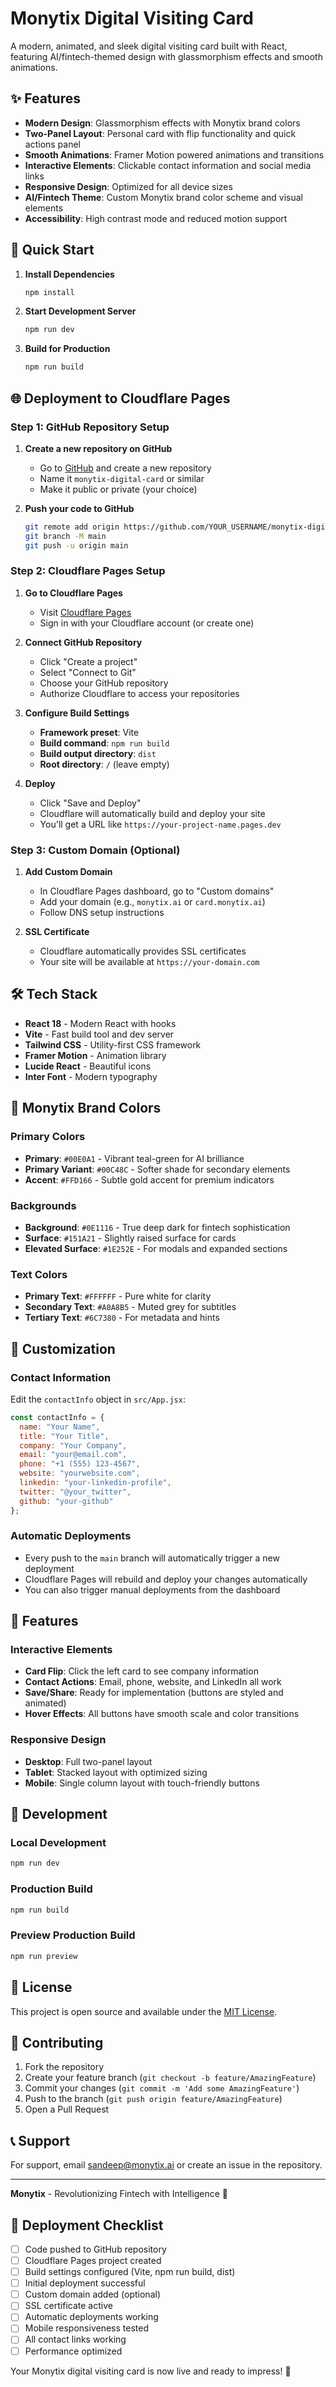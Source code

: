 # Monytix Digital Visiting Card

A modern, animated, and sleek digital visiting card built with React, featuring AI/fintech-themed design with glassmorphism effects and smooth animations.

## ✨ Features

- **Modern Design**: Glassmorphism effects with Monytix brand colors
- **Two-Panel Layout**: Personal card with flip functionality and quick actions panel
- **Smooth Animations**: Framer Motion powered animations and transitions
- **Interactive Elements**: Clickable contact information and social media links
- **Responsive Design**: Optimized for all device sizes
- **AI/Fintech Theme**: Custom Monytix brand color scheme and visual elements
- **Accessibility**: High contrast mode and reduced motion support

## 🚀 Quick Start

1. **Install Dependencies**
   ```bash
   npm install
   ```

2. **Start Development Server**
   ```bash
   npm run dev
   ```

3. **Build for Production**
   ```bash
   npm run build
   ```

## 🌐 Deployment to Cloudflare Pages

### Step 1: GitHub Repository Setup

1. **Create a new repository on GitHub**
   - Go to [GitHub](https://github.com) and create a new repository
   - Name it `monytix-digital-card` or similar
   - Make it public or private (your choice)

2. **Push your code to GitHub**
   ```bash
   git remote add origin https://github.com/YOUR_USERNAME/monytix-digital-card.git
   git branch -M main
   git push -u origin main
   ```

### Step 2: Cloudflare Pages Setup

1. **Go to Cloudflare Pages**
   - Visit [Cloudflare Pages](https://pages.cloudflare.com)
   - Sign in with your Cloudflare account (or create one)

2. **Connect GitHub Repository**
   - Click "Create a project"
   - Select "Connect to Git"
   - Choose your GitHub repository
   - Authorize Cloudflare to access your repositories

3. **Configure Build Settings**
   - **Framework preset**: Vite
   - **Build command**: `npm run build`
   - **Build output directory**: `dist`
   - **Root directory**: `/` (leave empty)

4. **Deploy**
   - Click "Save and Deploy"
   - Cloudflare will automatically build and deploy your site
   - You'll get a URL like `https://your-project-name.pages.dev`

### Step 3: Custom Domain (Optional)

1. **Add Custom Domain**
   - In Cloudflare Pages dashboard, go to "Custom domains"
   - Add your domain (e.g., `monytix.ai` or `card.monytix.ai`)
   - Follow DNS setup instructions

2. **SSL Certificate**
   - Cloudflare automatically provides SSL certificates
   - Your site will be available at `https://your-domain.com`

## 🛠️ Tech Stack

- **React 18** - Modern React with hooks
- **Vite** - Fast build tool and dev server
- **Tailwind CSS** - Utility-first CSS framework
- **Framer Motion** - Animation library
- **Lucide React** - Beautiful icons
- **Inter Font** - Modern typography

## 🎨 Monytix Brand Colors

### Primary Colors
- **Primary**: `#00E0A1` - Vibrant teal-green for AI brilliance
- **Primary Variant**: `#00C48C` - Softer shade for secondary elements
- **Accent**: `#FFD166` - Subtle gold accent for premium indicators

### Backgrounds
- **Background**: `#0E1116` - True deep dark for fintech sophistication
- **Surface**: `#151A21` - Slightly raised surface for cards
- **Elevated Surface**: `#1E252E` - For modals and expanded sections

### Text Colors
- **Primary Text**: `#FFFFFF` - Pure white for clarity
- **Secondary Text**: `#A0A8B5` - Muted grey for subtitles
- **Tertiary Text**: `#6C7380` - For metadata and hints

## 🎯 Customization

### Contact Information
Edit the `contactInfo` object in `src/App.jsx`:

```javascript
const contactInfo = {
  name: "Your Name",
  title: "Your Title",
  company: "Your Company",
  email: "your@email.com",
  phone: "+1 (555) 123-4567",
  website: "yourwebsite.com",
  linkedin: "your-linkedin-profile",
  twitter: "@your_twitter",
  github: "your-github"
};
```

### Automatic Deployments
- Every push to the `main` branch will automatically trigger a new deployment
- Cloudflare Pages will rebuild and deploy your changes automatically
- You can also trigger manual deployments from the dashboard

## 📱 Features

### Interactive Elements
- **Card Flip**: Click the left card to see company information
- **Contact Actions**: Email, phone, website, and LinkedIn all work
- **Save/Share**: Ready for implementation (buttons are styled and animated)
- **Hover Effects**: All buttons have smooth scale and color transitions

### Responsive Design
- **Desktop**: Full two-panel layout
- **Tablet**: Stacked layout with optimized sizing
- **Mobile**: Single column layout with touch-friendly buttons

## 🔧 Development

### Local Development
```bash
npm run dev
```

### Production Build
```bash
npm run build
```

### Preview Production Build
```bash
npm run preview
```

## 📄 License

This project is open source and available under the [MIT License](LICENSE).

## 🤝 Contributing

1. Fork the repository
2. Create your feature branch (`git checkout -b feature/AmazingFeature`)
3. Commit your changes (`git commit -m 'Add some AmazingFeature'`)
4. Push to the branch (`git push origin feature/AmazingFeature`)
5. Open a Pull Request

## 📞 Support

For support, email sandeep@monytix.ai or create an issue in the repository.

---

**Monytix** - Revolutionizing Fintech with Intelligence 🚀

## 🌟 Deployment Checklist

- [ ] Code pushed to GitHub repository
- [ ] Cloudflare Pages project created
- [ ] Build settings configured (Vite, npm run build, dist)
- [ ] Initial deployment successful
- [ ] Custom domain added (optional)
- [ ] SSL certificate active
- [ ] Automatic deployments working
- [ ] Mobile responsiveness tested
- [ ] All contact links working
- [ ] Performance optimized

Your Monytix digital visiting card is now live and ready to impress! 🎉
